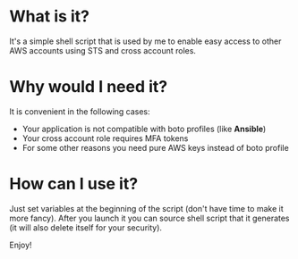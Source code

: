 # What is it?
It's a simple shell script that is used by me to enable easy access to other AWS accounts using STS and cross account roles.

# Why would I need it?
It is convenient in the following cases:
  
  * Your application is not compatible with boto profiles (like **Ansible**)
  * Your cross account role requires MFA tokens
  * For some other reasons you need pure AWS keys instead of boto profile

# How can I use it?

Just set variables at the beginning of the script (don't have time to make it more fancy). After you launch it you can source shell script that it generates (it will also delete itself for your security).

Enjoy!
